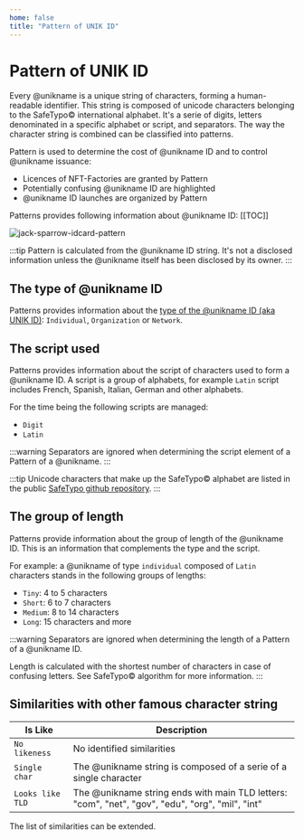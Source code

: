 ```yaml
---
home: false
title: "Pattern of UNIK ID"
---
```


# Pattern of UNIK ID

Every @unikname is a unique string of characters, forming a human-readable identifier. This string is composed of unicode characters belonging to the SafeTypo&copy; international alphabet. It's a serie of digits, letters denominated in a specific alphabet or script, and separators. The way the character string is combined can be classified into patterns.

Pattern is used to determine the cost of @unikname ID and to control @unikname issuance: 
- Licences of NFT-Factories are granted by Pattern
- Potentially confusing @unikname ID are highlighted
- @unikname ID launches are organized by Pattern

Patterns provides following information about @unikname ID:
[[TOC]]

<hpicture noshadow caption="example of pattern displayed in the metadata section of @jack-sparrow">![jack-sparrow-idcard-pattern](./images/did-nft-unik-unikname-jack-sparrow-pattern.png)</hpicture>

:::tip
Pattern is calculated from the @unikname ID string. It's not a disclosed information unless the @unikname itself has been disclosed by its owner.
:::

## The type of @unikname ID

Patterns provides information about the [type of the @unikname ID (aka UNIK ID)](/uns-network-key-concepts/unik-type): `Individual`, `Organization` or `Network`. 

## The script used

Patterns provides information about the script of characters used to form a @unikname ID. A script is a group of alphabets, for example `Latin` script includes French, Spanish, Italian, German and other alphabets. 

For the time being the following scripts are managed: 

- ``Digit``
- ``Latin``

:::warning
Separators are ignored when determining the script element of a Pattern of a @unikname.
:::

:::tip
Unicode characters that make up the SafeTypo&copy; alphabet are listed in the public [SafeTypo github repository](https://github.com/unik-name/SafeTypo).
:::

## The group of length

Patterns provide information about the group of length of the @unikname ID. This is an information that complements the type and the script. 

For example: a @unikname of type `individual` composed of `Latin` characters stands in the following groups of lengths:
- `Tiny`: 4 to 5 characters
- `Short`: 6 to 7 characters
- `Medium`: 8 to 14 characters
- `Long`: 15 characters and more

:::warning
Separators are ignored when determining the length of a Pattern of a @unikname ID.

Length is calculated with the shortest number of characters in case of confusing letters. See SafeTypo&copy; algorithm for more information.
:::

## Similarities with other famous character string


| Is Like | Description |
|-|-|
| ``No likeness`` | No identified similarities |
| ``Single char`` | The @unikname string is composed of a serie of a single character |
| ``Looks like TLD`` | The @unikname string ends with main TLD letters: "com", "net", "gov", "edu", "org", "mil", "int"

The list of similarities can be extended.

